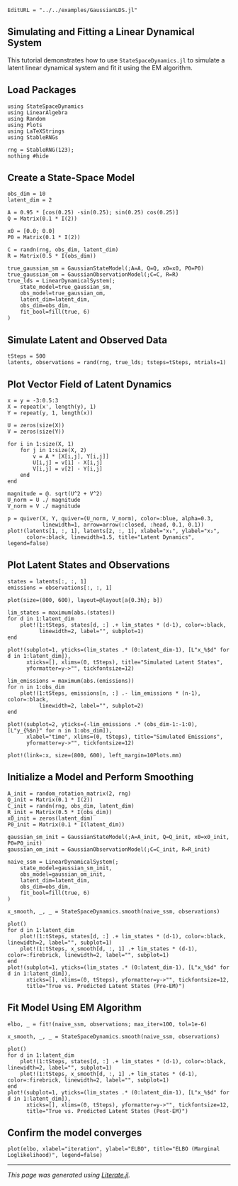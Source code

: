 ```@meta
EditURL = "../../examples/GaussianLDS.jl"
```

## Simulating and Fitting a Linear Dynamical System

This tutorial demonstrates how to use `StateSpaceDynamics.jl` to simulate a latent
linear dynamical system and fit it using the EM algorithm.

## Load Packages

````@example gaussian_latent_dynamics_example
using StateSpaceDynamics
using LinearAlgebra
using Random
using Plots
using LaTeXStrings
using StableRNGs
````

````@example gaussian_latent_dynamics_example
rng = StableRNG(123);
nothing #hide
````

## Create a State-Space Model

````@example gaussian_latent_dynamics_example
obs_dim = 10
latent_dim = 2

A = 0.95 * [cos(0.25) -sin(0.25); sin(0.25) cos(0.25)]
Q = Matrix(0.1 * I(2))

x0 = [0.0; 0.0]
P0 = Matrix(0.1 * I(2))

C = randn(rng, obs_dim, latent_dim)
R = Matrix(0.5 * I(obs_dim))

true_gaussian_sm = GaussianStateModel(;A=A, Q=Q, x0=x0, P0=P0)
true_gaussian_om = GaussianObservationModel(;C=C, R=R)
true_lds = LinearDynamicalSystem(;
    state_model=true_gaussian_sm,
    obs_model=true_gaussian_om,
    latent_dim=latent_dim,
    obs_dim=obs_dim,
    fit_bool=fill(true, 6)
)
````

## Simulate Latent and Observed Data

````@example gaussian_latent_dynamics_example
tSteps = 500
latents, observations = rand(rng, true_lds; tsteps=tSteps, ntrials=1)
````

## Plot Vector Field of Latent Dynamics

````@example gaussian_latent_dynamics_example
x = y = -3:0.5:3
X = repeat(x', length(y), 1)
Y = repeat(y, 1, length(x))

U = zeros(size(X))
V = zeros(size(Y))

for i in 1:size(X, 1)
    for j in 1:size(X, 2)
        v = A * [X[i,j], Y[i,j]]
        U[i,j] = v[1] - X[i,j]
        V[i,j] = v[2] - Y[i,j]
    end
end

magnitude = @. sqrt(U^2 + V^2)
U_norm = U ./ magnitude
V_norm = V ./ magnitude

p = quiver(X, Y, quiver=(U_norm, V_norm), color=:blue, alpha=0.3,
           linewidth=1, arrow=arrow(:closed, :head, 0.1, 0.1))
plot!(latents[1, :, 1], latents[2, :, 1], xlabel="x₁", ylabel="x₂",
      color=:black, linewidth=1.5, title="Latent Dynamics", legend=false)
````

## Plot Latent States and Observations

````@example gaussian_latent_dynamics_example
states = latents[:, :, 1]
emissions = observations[:, :, 1]

plot(size=(800, 600), layout=@layout[a{0.3h}; b])

lim_states = maximum(abs.(states))
for d in 1:latent_dim
    plot!(1:tSteps, states[d, :] .+ lim_states * (d-1), color=:black,
          linewidth=2, label="", subplot=1)
end

plot!(subplot=1, yticks=(lim_states .* (0:latent_dim-1), [L"x_%$d" for d in 1:latent_dim]),
      xticks=[], xlims=(0, tSteps), title="Simulated Latent States",
      yformatter=y->"", tickfontsize=12)

lim_emissions = maximum(abs.(emissions))
for n in 1:obs_dim
    plot!(1:tSteps, emissions[n, :] .- lim_emissions * (n-1), color=:black,
          linewidth=2, label="", subplot=2)
end

plot!(subplot=2, yticks=(-lim_emissions .* (obs_dim-1:-1:0), [L"y_{%$n}" for n in 1:obs_dim]),
      xlabel="time", xlims=(0, tSteps), title="Simulated Emissions",
      yformatter=y->"", tickfontsize=12)

plot!(link=:x, size=(800, 600), left_margin=10Plots.mm)
````

## Initialize a Model and Perform Smoothing

````@example gaussian_latent_dynamics_example
A_init = random_rotation_matrix(2, rng)
Q_init = Matrix(0.1 * I(2))
C_init = randn(rng, obs_dim, latent_dim)
R_init = Matrix(0.5 * I(obs_dim))
x0_init = zeros(latent_dim)
P0_init = Matrix(0.1 * I(latent_dim))

gaussian_sm_init = GaussianStateModel(;A=A_init, Q=Q_init, x0=x0_init, P0=P0_init)
gaussian_om_init = GaussianObservationModel(;C=C_init, R=R_init)

naive_ssm = LinearDynamicalSystem(;
    state_model=gaussian_sm_init,
    obs_model=gaussian_om_init,
    latent_dim=latent_dim,
    obs_dim=obs_dim,
    fit_bool=fill(true, 6)
)

x_smooth, _, _ = StateSpaceDynamics.smooth(naive_ssm, observations)

plot()
for d in 1:latent_dim
    plot!(1:tSteps, states[d, :] .+ lim_states * (d-1), color=:black, linewidth=2, label="", subplot=1)
    plot!(1:tSteps, x_smooth[d, :, 1] .+ lim_states * (d-1), color=:firebrick, linewidth=2, label="", subplot=1)
end
plot!(subplot=1, yticks=(lim_states .* (0:latent_dim-1), [L"x_%$d" for d in 1:latent_dim]),
      xticks=[], xlims=(0, tSteps), yformatter=y->"", tickfontsize=12,
      title="True vs. Predicted Latent States (Pre-EM)")
````

## Fit Model Using EM Algorithm

````@example gaussian_latent_dynamics_example
elbo, _ = fit!(naive_ssm, observations; max_iter=100, tol=1e-6)

x_smooth, _, _ = StateSpaceDynamics.smooth(naive_ssm, observations)

plot()
for d in 1:latent_dim
    plot!(1:tSteps, states[d, :] .+ lim_states * (d-1), color=:black, linewidth=2, label="", subplot=1)
    plot!(1:tSteps, x_smooth[d, :, 1] .+ lim_states * (d-1), color=:firebrick, linewidth=2, label="", subplot=1)
end
plot!(subplot=1, yticks=(lim_states .* (0:latent_dim-1), [L"x_%$d" for d in 1:latent_dim]),
      xticks=[], xlims=(0, tSteps), yformatter=y->"", tickfontsize=12,
      title="True vs. Predicted Latent States (Post-EM)")
````

## Confirm the model converges

````@example gaussian_latent_dynamics_example
plot(elbo, xlabel="iteration", ylabel="ELBO", title="ELBO (Marginal Loglikelihood)", legend=false)
````

---

*This page was generated using [Literate.jl](https://github.com/fredrikekre/Literate.jl).*

